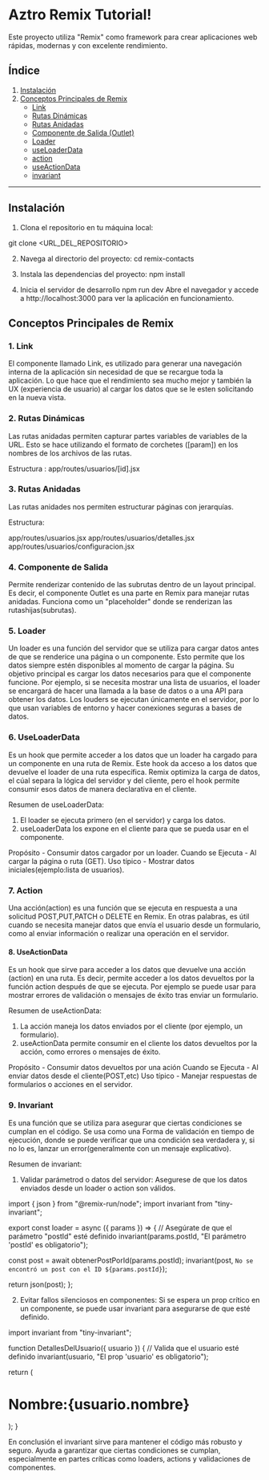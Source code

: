 # Aztro Remix Tutorial!

Este proyecto utiliza "Remix" como framework para crear aplicaciones web rápidas, modernas y con excelente rendimiento.

## Índice

1. [Instalación](#Instalación)
2. [Conceptos Principales de Remix](#conceptos-principales-de-remix)
   - [Link](#1-link)
   - [Rutas Dinámicas](#2-rutas-dinámicas)
   - [Rutas Anidadas](#3-rutas-anidadas)
   - [Componente de Salida (Outlet)](#4-componente-de-salida)
   - [Loader](#5-loader)
   - [useLoaderData](#6-useLoaderData)
   - [action](#7-action)
   - [useActionData](#8-useActionData)
   - [invariant](#9-invariant)

---

## Instalación

1. Clona el repositorio en tu máquina local:

git clone <URL_DEL_REPOSITORIO>

2.  Navega al directorio del proyecto:
    cd remix-contacts

3.  Instala las dependencias del proyecto:
    npm install

4.  Inicia el servidor de desarrollo
    npm run dev
    Abre el navegador y accede a http://localhost:3000 para ver la aplicación en funcionamiento.

## Conceptos Principales de Remix

### 1. Link

El componente llamado Link, es utilizado para generar una navegación interna de la aplicación sin necesidad de que se recargue toda la aplicación. Lo que hace que el rendimiento sea mucho mejor y también la UX (experiencia de usuario) al cargar los datos que se le esten solicitando en la nueva vista.

### 2. Rutas Dinámicas

Las rutas anidadas permiten capturar partes variables de variables de la URL. Esto se hace utilizando el formato
de corchetes ([param]) en los nombres de los archivos de las rutas.

Estructura :
app/routes/usuarios/[id].jsx

### 3. Rutas Anidadas

Las rutas anidades nos permiten estructurar páginas con jerarquías.

Estructura:

app/routes/usuarios.jsx
app/routes/usuarios/detalles.jsx
app/routes/usuarios/configuracion.jsx

### 4. Componente de Salida

Permite renderizar contenido de las subrutas dentro de un layout principal. Es decir, el componente Outlet es
una parte en Remix para manejar rutas anidadas. Funciona como un "placeholder" donde se renderizan las rutashijas(subrutas).

### 5. Loader

Un loader es una función del servidor que se utiliza para cargar datos antes de que se renderice una página o un componente. Esto permite que los datos siempre estén disponibles al momento de cargar la página. Su objetivo principal es cargar los datos necesarios para que el componente funcione. Por ejemplo, si se necesita mostrar una lista de usuarios, el loader se encargará de hacer una llamada a la base de datos o a una API para obtener los datos. Los louders se ejecutan únicamente en el servidor, por lo que usan variables de entorno y hacer conexiones seguras a bases de datos.

### 6. UseLoaderData

Es un hook que permite acceder a los datos que un loader ha cargado para un componente en una ruta de Remix. Este hook da acceso a los datos que devuelve el loader de una ruta específica. Remix optimiza la carga de datos, el cúal separa la lógica del servidor y del cliente, pero el hook permite consumir esos datos de manera declarativa en el cliente.

Resumen de useLoaderData:

1. El loader se ejecuta primero (en el servidor) y carga los datos.
2. useLoaderData los expone en el cliente para que se pueda usar en el componente.

Propósito - Consumir datos cargador por un loader.
Cuando se Ejecuta - Al cargar la página o ruta (GET).
Uso típico - Mostrar datos iniciales(ejemplo:lista de usuarios).

### 7. Action

Una acción(action) es una función que se ejecuta en respuesta a una solicitud POST,PUT,PATCH o DELETE en Remix. En otras palabras, es útil cuando se necesita manejar datos que envía el usuario desde un formulario, como al enviar información o realizar una operación en el servidor.

#### 8. UseActionData

Es un hook que sirve para acceder a los datos que devuelve una acción (action) en una ruta. Es decir, permite acceder a los datos devueltos por la función action después de que se ejecuta. Por ejemplo se puede usar para mostrar errores de validación o mensajes de éxito tras enviar un formulario.

Resumen de useActionData:

1. La acción maneja los datos enviados por el cliente (por ejemplo, un formulario).
2. useActionData permite consumir en el cliente los datos devueltos por la acción, como errores o mensajes de éxito.

Propósito - Consumir datos devueltos por una ación
Cuando se Ejecuta - Al enviar datos desde el cliente(POST,etc)
Uso típico - Manejar respuestas de formularios o acciones en el servidor.

### 9. Invariant

Es una función que se utiliza para asegurar que ciertas condiciones se cumplan en el código. Se usa como una Forma de validación en tiempo de ejecución, donde se puede verificar que una condición sea verdadera y, si no lo es, lanzar un error(generalmente con un mensaje explicativo).

Resumen de invariant:

1. Validar parámetrod o datos del servidor: Asegurese de que los datos enviados desde un loader o action son válidos.

import { json } from "@remix-run/node";
import invariant from "tiny-invariant";

export const loader = async ({ params }) => {
// Asegúrate de que el parámetro "postId" esté definido
invariant(params.postId, "El parámetro 'postId' es obligatorio");

const post = await obtenerPostPorId(params.postId);
invariant(post, `No se encontró un post con el ID ${params.postId}`);

return json(post);
};

2. Evitar fallos silenciosos en componentes: Si se espera un prop crítico en un componente, se puede usar invariant para asegurarse de que esté definido.

import invariant from "tiny-invariant";

function DetallesDelUsuario({ usuario }) {
// Valida que el usuario esté definido
invariant(usuario, "El prop 'usuario' es obligatorio");

return (
<div>
<h1>Nombre:{usuario.nombre}</h1>
</div>
);
}

En conclusión el invariant sirve para mantener el código más robusto y seguro. Ayuda a garantizar que ciertas condiciones se cumplan, especialmente en partes críticas como loaders, actions y validaciones de componentes.
